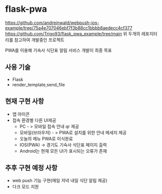 # flask-pwa

https://github.com/andreinwald/webpush-ios-example/tree/75a4e707046ebf7f3b88cc1bbbb8aedecc4cf377
https://github.com/Trigo93/flask_pwa_example/tree/main
위 두개의 레포지터리를 참고하여 개발중인 프로젝트

PWA를 이용해 기숙사 식단표 알림 서비스 개발이 최종 목표

## 사용 기술
- Flask
- render_template,send_file


## 현재 구현 사항
+ 앱 아이콘
+ 접속 환경별 다른 UI제공
    - PC - > 모바일 접속 안내 qr 제공
    - 모바일(브라우저) - > PWA로 설치를 위한 안내 메세지 제공
    - 오늘의 메뉴 PWA로 이식완료
    - IOS(PWA) -> 경기도 기숙사 식단표 페이지 출력
    - Android는 현재 모든 UI가 표시되는 오류가 존재


## 추후 구현 예정 사항
+ web push 기능 구현(매일 저녁 내일 식단 알림 제공)
+ 다크 모드 지원



